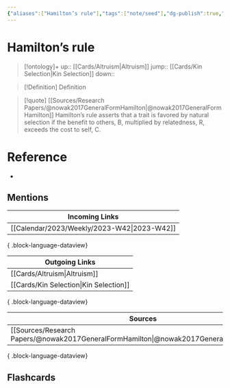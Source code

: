 ```yaml
---
{"aliases":["Hamilton’s rule"],"tags":["note/seed"],"dg-publish":true,"permalink":"/cards/hamilton-s-rule/","dgPassFrontmatter":true}
---
```


# Hamilton’s rule

> [!ontology]+
> up:: [[Cards/Altruism\|Altruism]]
> jump:: [[Cards/Kin Selection\|Kin Selection]]
> down:: 

> [!Definition] Definition
> 

> [!quote] [[Sources/Research Papers/@nowak2017GeneralFormHamilton\|@nowak2017GeneralFormHamilton]]
> Hamilton’s rule asserts that a trait is favored by natural selection if the benefit to others, B, multiplied by relatedness, R, exceeds the cost to self, C.

# Reference
- 

## Mentions
| Incoming Links                                 |
| ---------------------------------------------- |
| [[Calendar/2023/Weekly/2023-W42\|2023-W42]] |

{ .block-language-dataview}

| Outgoing Links                            |
| ----------------------------------------- |
| [[Cards/Altruism\|Altruism]]           |
| [[Cards/Kin Selection\|Kin Selection]] |

{ .block-language-dataview}

| Sources                                                                                     |
| ------------------------------------------------------------------------------------------- |
| [[Sources/Research Papers/@nowak2017GeneralFormHamilton\|@nowak2017GeneralFormHamilton]] |

{ .block-language-dataview}

## Flashcards
